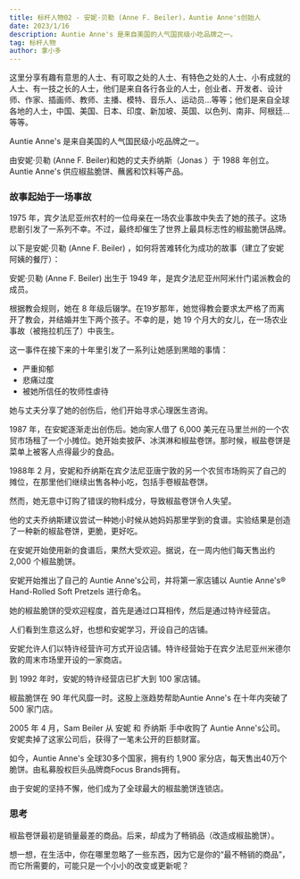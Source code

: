 ```yaml
---
title: 标杆人物02 - 安妮·贝勒 (Anne F. Beiler)，Auntie Anne's创始人
date: 2023/1/16
description: Auntie Anne's 是来自美国的人气国民级小吃品牌之一。
tag: 标杆人物
author: 拿小多
---
```

这里分享有趣有意思的人士、有可取之处的人士、有特色之处的人士、小有成就的人士、有一技之长的人士，他们是来自各行各业的人士，创业者、开发者、设计师、作家、插画师、教师、主播、模特、音乐人、运动员...等等；他们是来自全球各地的人士，中国、美国、日本、印度、新加坡、英国、以色列、南非、阿根廷...等等。

Auntie Anne's 是来自美国的人气国民级小吃品牌之一。

由安妮·贝勒 (Anne F. Beiler)和她的丈夫乔纳斯（Jonas ）于 1988 年创立。Auntie Anne's 供应椒盐脆饼、蘸酱和饮料等产品。

### 故事起始于一场事故

1975 年，宾夕法尼亚州农村的一位母亲在一场农业事故中失去了她的孩子。这场悲剧引发了一系列不幸。不过，最终却催生了世界上最具标志性的椒盐脆饼品牌。

以下是安妮·贝勒 (Anne F. Beiler) ，如何将苦难转化为成功的故事（建立了安妮阿姨的餐厅）：

安妮·贝勒 (Anne F. Beiler) 出生于 1949 年，是宾夕法尼亚州阿米什门诺派教会的成员。

根据教会规则，她在 8 年级后辍学。在19岁那年，她觉得教会要求太严格了而离开了教会，并结婚并生下两个孩子。不幸的是，她 19 个月大的女儿，在一场农业事故（被拖拉机压了）中丧生。

这一事件在接下来的十年里引发了一系列让她感到黑暗的事情：

- 严重抑郁
- 悲痛过度
- 被她所信任的牧师性虐待

她与丈夫分享了她的创伤后，他们开始寻求心理医生咨询。

1987 年，在安妮逐渐走出创伤后。她向家人借了 6,000 美元在马里兰州的一个农贸市场租了一个小摊位。她开始卖披萨、冰淇淋和椒盐卷饼。那时候，椒盐卷饼是菜单上被客人点得最少的食品。

1988年 2 月，安妮和乔纳斯在宾夕法尼亚唐宁敦的另一个农贸市场购买了自己的摊位，在那里他们继续出售各种小吃，包括手卷椒盐卷饼。

然而，她无意中订购了错误的物料成分，导致椒盐卷饼令人失望。

他的丈夫乔纳斯建议尝试一种她小时候从她妈妈那里学到的食谱。实验结果是创造了一种新的椒盐卷饼，更脆，更好吃。
  
在安妮开始使用新的食谱后，果然大受欢迎。据说，在一周内他们每天售出约 2,000 个椒盐脆饼。

安妮开始推出了自己的 Auntie Anne's公司，并将第一家店铺以 Auntie Anne's® Hand-Rolled Soft Pretzels 进行命名。

她的椒盐脆饼的受欢迎程度，首先是通过口耳相传，然后是通过特许经营店。

人们看到生意这么好，也想和安妮学习，开设自己的店铺。

安妮允许人们以特许经营许可方式开设店铺。特许经营始于在宾夕法尼亚州米德尔敦的周末市场里开设的一家商店。

到 1992 年时，安妮的特许经营店已扩大到 100 家店铺。

椒盐脆饼在 90 年代风靡一时。这股上涨趋势帮助Auntie Anne's 在十年内突破了 500 家门店。

2005 年 4 月，Sam Beiler 从 安妮 和 乔纳斯 手中收购了 Auntie Anne's公司。安妮卖掉了这家公司后，获得了一笔未公开的巨额财富。

如今，Auntie Anne's 全球30多个国家，拥有约 1,900 家分店，每天售出40万个脆饼。由私募股权巨头品牌商Focus Brands拥有。

由于安妮的坚持不懈，他们成为了全球最大的椒盐脆饼连锁店。

### 思考

椒盐卷饼最初是销量最差的商品。后来，却成为了畅销品（改造成椒盐脆饼）。

想一想，在生活中，你在哪里忽略了一些东西，因为它是你的“最不畅销的商品”，而它所需要的，可能只是一个小小的改变或更新呢？
